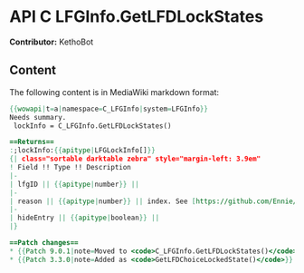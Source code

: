 # API C LFGInfo.GetLFDLockStates

**Contributor:** KethoBot

## Content

The following content is in MediaWiki markdown format:

```mediawiki
{{wowapi|t=a|namespace=C_LFGInfo|system=LFGInfo}}
Needs summary.
 lockInfo = C_LFGInfo.GetLFDLockStates()

==Returns==
:;lockInfo:{{apitype|LFGLockInfo[]}}
{| class="sortable darktable zebra" style="margin-left: 3.9em"
! Field !! Type !! Description
|-
| lfgID || {{apitype|number}} || 
|-
| reason || {{apitype|number}} || index. See [https://github.com/Ennie/wow-ui-source/blob/master/FrameXML/LFGFrame.lua LFG_INSTANCE_INVALID_CODES]
|-
| hideEntry || {{apitype|boolean}} || 
|}

==Patch changes==
* {{Patch 9.0.1|note=Moved to <code>C_LFGInfo.GetLFDLockStates()</code>}}
* {{Patch 3.3.0|note=Added as <code>GetLFDChoiceLockedState()</code>}}
```